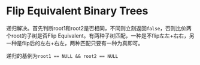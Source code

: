 # Flip Equivalent Binary Trees

递归解决。首先判断root1和root2是否相同，不同则立刻返回```false```，否则比价两个root的子树是否Flip Equivalent。有两种子树匹配，一种是不flip左左+右右，另一种是flip后的左右+右左，两种匹配只要有一种为真即可。

递归的基例为```root1 == NULL && root2 == NULL```

